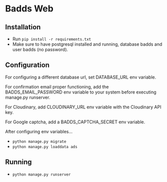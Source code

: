# Badds Web

## Installation

* Run `pip install -r requirements.txt`
* Make sure to have postgresql installed and running, database badds and user badds (no password).

## Configuration

For configuring a different database url, set DATABASE_URL env variable.

For confirmation email proper functioning, add the BADDS_EMAIL_PASSWORD 
env variable to your system before executing manage.py runserver.

For Cloudinary, add CLOUDINARY_URL env variable with the Cloudinary API key.

For Google captcha, add a BADDS_CAPTCHA_SECRET env variable.

After configuring env variables...

* `python manage.py migrate`
* `python manage.py loaddata ads`

## Running
* `python manage.py runserver`

